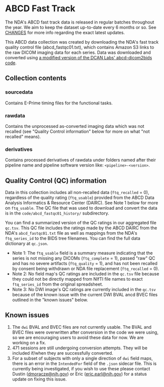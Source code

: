 # ABCD Fast Track

The NDA's ABCD fast track data is released in regular batches throughout the year. We aim to keep the dataset up-to-date every 6 months or so. See [CHANGES](https://github.com/nimh-dsst/dsst-rtd/tree/main/docs/guides/ABCD/fast_track/CHANGES.md) for more info regarding the exact latest updates.

This ABCD data collection was created by downloading the NDA's fast track quality control file (abcd_fastqc01.txt), which contains Amazon S3 links to the raw DICOM imaging data for each series. Data was downloaded and converted using [a modified version of the DCAN Labs' abcd-dicom2bids code](https://github.com/nih-fmrif/abcd-dicom2bids).

## Collection contents

### sourcedata

Contains E-Prime timing files for the functional tasks.

### rawdata

Contains the unprocessed as-converted imaging data which was not recalled (see "Quality Control information" below for more on what "not recalled" means).

### derivatives

Contains processed derivatives of rawdata under folders named after their pipeline name and pipeline software version like: `<pipeline>-<version>`.

## Quality Control (QC) information

Data in this collection includes all non-recalled data (`ftq_recalled` = 0), regardless of the quality rating (`ftq_usable`) provided from the ABCD Data Analysis Informatics & Resource Center (DAIRC). See Note 1 below for more on `ftq_usable`. The QC file that was used to download and convert the data is in the `code/abcd_fastqc01_history/` subdirectory.

You can find a summarized version of the QC ratings in our aggregated file `qc.tsv`. This QC file includes the ratings made by the ABCD DAIRC from the NDA's `abcd_fastqc01.txt` file as well as mappings from the NDA's `ftq_series_id` to the BIDS tree filenames. You can find the full data dictionary at `qc.json`.

- Note 1: The `ftq_usable` field is a summary measure indicating that the series is not missing any DICOMs (`ftq_complete` = 1), passed "raw" QC and has no severe artifacts (`ftq_quality` = 1), and has not been recalled by consent being withdrawn or NDA file replacement (`ftq_recalled` = 0).
- Note 2: No field map's QC ratings are included in the `qc.tsv` file because they could not be directly mapped from NIfTI file names to exact `ftq_series_id` from the original spreadsheet.
- Note 3: No DWI image's QC ratings are currently included in the `qc.tsv` because of the known issue with the current DWI BVAL ancd BVEC files outlined in the "known issues" below.

## Known issues

1. The `dwi` BVAL and BVEC files are not currently usable. The BVAL and BVEC files were overwritten after conversion in the code we were using, so we are encouraging users to avoid these data for now. We are working on a fix.
1. 471 sessions are still undergoing conversion attempts. They will be included if/when they are successfully converted.
1. For a subset of subjects with only a single direction of `dwi` field maps, there is an error in the `IntendedFor` field of the `.json` sidecar file. This is currently being investigated, if you wish to use these please contact Dustin ([dmoracze@nih.gov](mailto:dmoracze@nih.gov)) or Eric ([eric.earl@nih.gov](mailto:eric.earl@nih.gov)) for a status update on fixing this issue.
